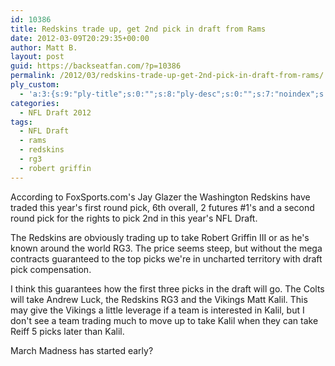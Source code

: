 ```yaml
---
id: 10386
title: Redskins trade up, get 2nd pick in draft from Rams
date: 2012-03-09T20:29:35+00:00
author: Matt B.
layout: post
guid: https://backseatfan.com/?p=10386
permalink: /2012/03/redskins-trade-up-get-2nd-pick-in-draft-from-rams/
ply_custom:
  - 'a:3:{s:9:"ply-title";s:0:"";s:8:"ply-desc";s:0:"";s:7:"noindex";s:0:"";}'
categories:
  - NFL Draft 2012
tags:
  - NFL Draft
  - rams
  - redskins
  - rg3
  - robert griffin
---
```


<div class="entry">
  <p>
    According to FoxSports.com's Jay Glazer the Washington Redskins have traded this year's first round pick, 6th overall, 2 futures #1's and a second round pick for the rights to pick 2nd in this year's NFL Draft.
  </p>

  <p>
    The Redskins are obviously trading up to take Robert Griffin III or as he's known around the world RG3. The price seems steep, but without the mega contracts guaranteed to the top picks we're in uncharted territory with draft pick compensation.
  </p>

  <p>
    I think this guarantees how the first three picks in the draft will go. The Colts will take Andrew Luck, the Redskins RG3 and the Vikings Matt Kalil. This may give the Vikings a little leverage if a team is interested in Kalil, but I don't see a team trading much to move up to take Kalil when they can take Reiff 5 picks later than Kalil.
  </p>

  <p>
    March Madness has started early?
  </p>
</div>
